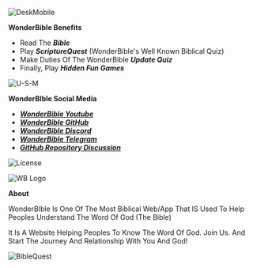 ![DeskMobile](https://github.com/WonderBible/WonderBible.GitHub.Io/assets/151191818/68df1d67-2362-45aa-b962-b2a205524154)

****WonderBible Benefits****


* Read The ***Bible***
* Play ***ScriptureQuest*** (WonderBible's Well Known Biblical Quiz)
* Make Duties Of The WonderBible ***Update Quiz***
* Finally, Play ***Hidden Fun Games***




![U-S-M](https://github.com/WonderBible/WonderBible.GitHub.Io/assets/151191818/839d564a-5e13-4b7b-8318-0d8c0555c4dd)

****WonderBIble Social Media****

* <a href="https://youtube.com/@Valt-Wel">***WonderBible Youtube***</a>
* <a href="https://github.com/WonderBible">***WonderBible GitHub***</a>
* <a href="https://discord.gg/8C4h8aFPt3">***WonderBible Discord***</a>
* <a href="https://t.me/WonderBible">***WonderBible Telegram***</a>
* <a href="https://github.com/WonderBible/WonderBible.GitHub.Io/discussions">***GitHub Repository Discussion***<a>




![License](https://github.com/WonderBible/WonderBible.GitHub.Io/assets/151191818/445b72c3-5c43-43d8-a3b5-a8e02e77549f)


![WB Logo](https://wonderbible.world/WB%20Logo.png)

****About****

WonderBIble Is One Of The Most Biblical Web/App That IS Used To Help Peoples Understand The Word Of God (The Bible)

It Is A Website Helping Peoples To Know The Word Of God.
Join Us. And Start The Journey And Relationship With You And God!

![BibleQuest](https://github.com/WonderBible/WonderBible.GitHub.Io/assets/151191818/6cb0afa5-9059-4bd0-9982-19387099dc9f)

